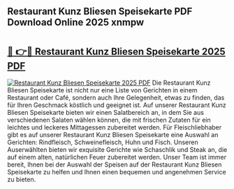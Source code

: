 ## Restaurant Kunz Bliesen Speisekarte PDF Download Online 2025 xnmpw

# <h2><a href="http://gc7pknx.nevu.top/?p=Restaurant+Kunz+Bliesen+Speisekarte">🔗 👉🔴 Restaurant Kunz Bliesen Speisekarte 2025 PDF</a></h2>

[![Restaurant Kunz Bliesen Speisekarte 2025 PDF](https://i.imgur.com/dBaPXMq.png)](http://gc7pknx.nevu.top/?p=Restaurant+Kunz+Bliesen+Speisekarte)
Die Restaurant Kunz Bliesen Speisekarte ist nicht nur eine Liste von Gerichten in einem Restaurant oder Café, sondern auch Ihre Gelegenheit, etwas zu finden, das für Ihren Geschmack köstlich und geeignet ist. Auf unserer Restaurant Kunz Bliesen Speisekarte bieten wir einen Salatbereich an, in dem Sie aus verschiedenen Salaten wählen können, die mit frischen Zutaten für ein leichtes und leckeres Mittagessen zubereitet werden. Für Fleischliebhaber gibt es auf unserer Restaurant Kunz Bliesen Speisekarte eine Auswahl an Gerichten: Rindfleisch, Schweinefleisch, Huhn und Fisch. Unseren Auserwählten bieten wir exquisite Gerichte wie Schaschlik und Steak an, die auf einem alten, natürlichen Feuer zubereitet werden. Unser Team ist immer bereit, Ihnen bei der Auswahl der Speisen auf der Restaurant Kunz Bliesen Speisekarte zu helfen und Ihnen einen bequemen und angenehmen Service zu bieten.
